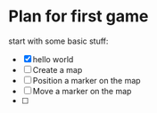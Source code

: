 # Plan for first game
start with some basic stuff:

- [x] hello world
- [ ] Create a map
- [ ] Position a marker on the map
- [ ] Move a marker on the map
- [ ] 
